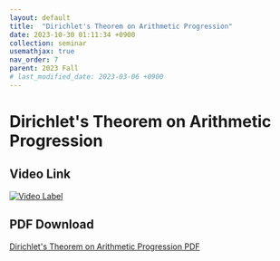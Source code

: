 ```yaml
---
layout: default
title:  "Dirichlet's Theorem on Arithmetic Progression"
date: 2023-10-30 01:11:34 +0900
collection: seminar
usemathjax: true
nav_order: 7
parent: 2023 Fall
# last_modified_date: 2023-03-06 +0900
---
```

# Dirichlet's Theorem on Arithmetic Progression
<!-- ## <center> Abstract </center>
Francis Guthrie claimed in 1852 the four color problem. We
proof two essential lemmas and then solve six color problem. We expand
the proof of six color problem into five, four color problem. Kempe
published this proof in 1879. However the flaw was discovered in 1890
by Heawood. Although flawed, Kempe’s idea was used as one of a basic
tool. -->
## Video Link

[![Video Label](https://img.youtube.com/vi/99eDGIG6gkY/hqdefault.jpg)](https://youtu.be/99eDGIG6gkY)

## PDF Download

<a target='_blank' href='download/Dirichlet.pdf'>Dirichlet's Theorem on Arithmetic Progression PDF</a>